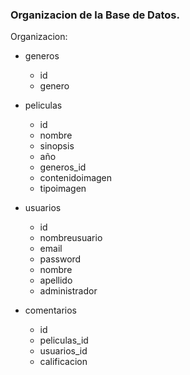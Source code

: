 ### Organizacion de la Base de Datos.

Organizacion:  

* generos
	+ id
	+ genero

* peliculas
	+ id
	+ nombre
	+ sinopsis
	+ año
	+ generos_id
	+ contenidoimagen
	+ tipoimagen

* usuarios
	+ id
	+ nombreusuario
	+ email
	+ password
	+ nombre
	+ apellido
	+ administrador

* comentarios
	+ id
	+ peliculas_id
	+ usuarios_id
	+ calificacion

